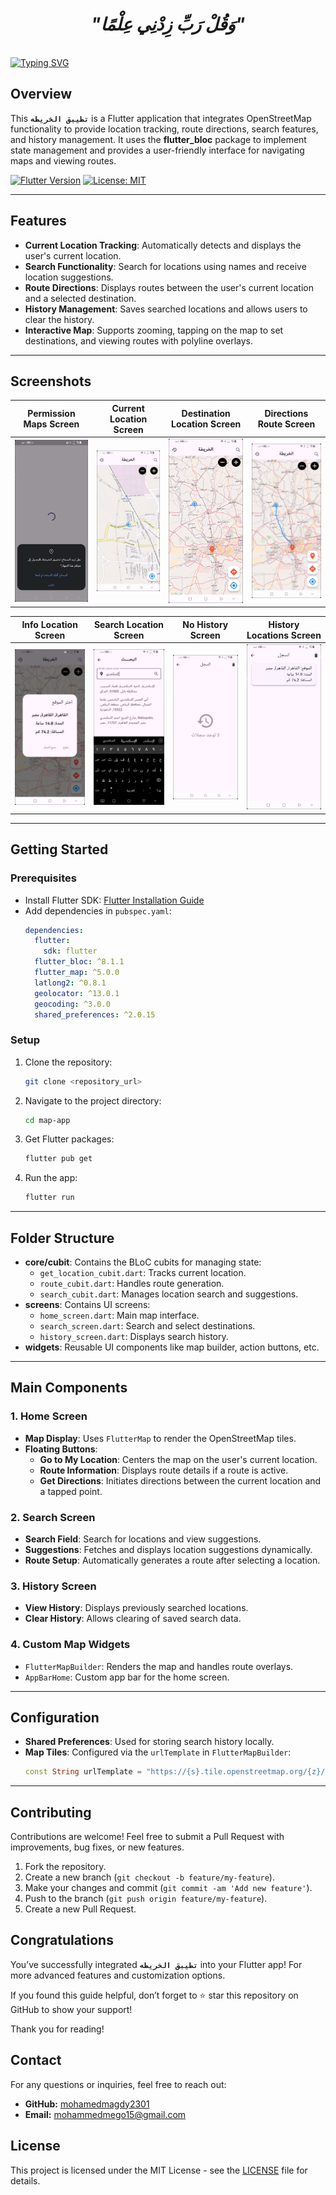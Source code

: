 <div align="center">

# *"وَقُلْ رَبِّ زِدْنِي عِلْمًا"*

</div>
<br clear="both">
<a href="https://git.io/typing-svg"><img src="https://readme-typing-svg.demolab.com?font=Protest+Guerrilla&weight=900&size=45&pause=1000&color=F78918&width=835&height=100&lines=تطيبق+الخريطه%F0%9F%98%8A%E2%9C%8C%EF%B8%8F" alt="Typing SVG" /></a>
<br clear="both">

## Overview
This **`تطيبق الخريطه`** is a Flutter application that integrates OpenStreetMap functionality to provide location tracking, route directions, search features, and history management. It uses the **flutter_bloc** package to implement state management and provides a user-friendly interface for navigating maps and viewing routes.

[![Flutter Version](https://img.shields.io/badge/Flutter-v3.0-blue.svg)](https://flutter.dev/)
[![License: MIT](https://img.shields.io/badge/License-MIT-yellow.svg)](https://opensource.org/licenses/MIT)

---

## Features
- **Current Location Tracking**: Automatically detects and displays the user's current location.
- **Search Functionality**: Search for locations using names and receive location suggestions.
- **Route Directions**: Displays routes between the user's current location and a selected destination.
- **History Management**: Saves searched locations and allows users to clear the history.
- **Interactive Map**: Supports zooming, tapping on the map to set destinations, and viewing routes with polyline overlays.

---

## Screenshots

| Permission Maps Screen | Current Location Screen | Destination Location Screen | Directions Route Screen |
|---|---|---|---|
| ![Screenshot](assets/screenshots/premisions.png) | ![Screenshot](assets/screenshots/currant.png) | ![Screenshot](assets/screenshots/diestation.png)  | ![Screenshot](assets/screenshots/directoins.png)  |

| Info Location Screen | Search Location Screen |  No History Screen |  History Locations Screen |
|---|---|---|---|
| ![Screenshot](assets/screenshots/info.png) | ![Screenshot](assets/screenshots/search.png) | ![Screenshot](assets/screenshots/no-history.png)  | ![Screenshot](assets/screenshots/history.png)  |

---

## Getting Started

### Prerequisites
- Install Flutter SDK: [Flutter Installation Guide](https://docs.flutter.dev/get-started/install)
- Add dependencies in `pubspec.yaml`:
  ```yaml
  dependencies:
    flutter:
      sdk: flutter
    flutter_bloc: ^8.1.1
    flutter_map: ^5.0.0
    latlong2: ^0.8.1
    geolocator: ^13.0.1
    geocoding: ^3.0.0
    shared_preferences: ^2.0.15
  ```

### Setup
1. Clone the repository:
   ```bash
   git clone <repository_url>
   ```
2. Navigate to the project directory:
   ```bash
   cd map-app
   ```
3. Get Flutter packages:
   ```bash
   flutter pub get
   ```
4. Run the app:
   ```bash
   flutter run
   ```

---

## Folder Structure
- **core/cubit**: Contains the BLoC cubits for managing state:
  - `get_location_cubit.dart`: Tracks current location.
  - `route_cubit.dart`: Handles route generation.
  - `search_cubit.dart`: Manages location search and suggestions.
- **screens**: Contains UI screens:
  - `home_screen.dart`: Main map interface.
  - `search_screen.dart`: Search and select destinations.
  - `history_screen.dart`: Displays search history.
- **widgets**: Reusable UI components like map builder, action buttons, etc.

---

## Main Components

### 1. **Home Screen**
- **Map Display**: Uses `FlutterMap` to render the OpenStreetMap tiles.
- **Floating Buttons**:
  - **Go to My Location**: Centers the map on the user's current location.
  - **Route Information**: Displays route details if a route is active.
  - **Get Directions**: Initiates directions between the current location and a tapped point.

### 2. **Search Screen**
- **Search Field**: Search for locations and view suggestions.
- **Suggestions**: Fetches and displays location suggestions dynamically.
- **Route Setup**: Automatically generates a route after selecting a location.

### 3. **History Screen**
- **View History**: Displays previously searched locations.
- **Clear History**: Allows clearing of saved search data.

### 4. **Custom Map Widgets**
- `FlutterMapBuilder`: Renders the map and handles route overlays.
- `AppBarHome`: Custom app bar for the home screen.

---

## Configuration
- **Shared Preferences**: Used for storing search history locally.
- **Map Tiles**: Configured via the `urlTemplate` in `FlutterMapBuilder`:
  ```dart
  const String urlTemplate = "https://{s}.tile.openstreetmap.org/{z}/{x}/{y}.png";
  ```

---

## Contributing

Contributions are welcome! Feel free to submit a Pull Request with improvements, bug fixes, or new features.

1. Fork the repository.
2. Create a new branch (`git checkout -b feature/my-feature`).
3. Make your changes and commit (`git commit -am 'Add new feature'`).
4. Push to the branch (`git push origin feature/my-feature`).
5. Create a new Pull Request.

## Congratulations

You’ve successfully integrated **`تطيبق الخريطه`** into your Flutter app! For more advanced features and customization options.

If you found this guide helpful, don’t forget to ⭐ star this repository on GitHub to show your support!

Thank you for reading!

## Contact

For any questions or inquiries, feel free to reach out:

- **GitHub:** [mohamedmagdy2301](https://github.com/mohamedmagdy2301)
- **Email:** [mohammedmego15@gmail.com](mohammedmego15@gmail.com)
  

## License

This project is licensed under the MIT License - see the [LICENSE](LICENSE) file for details.

